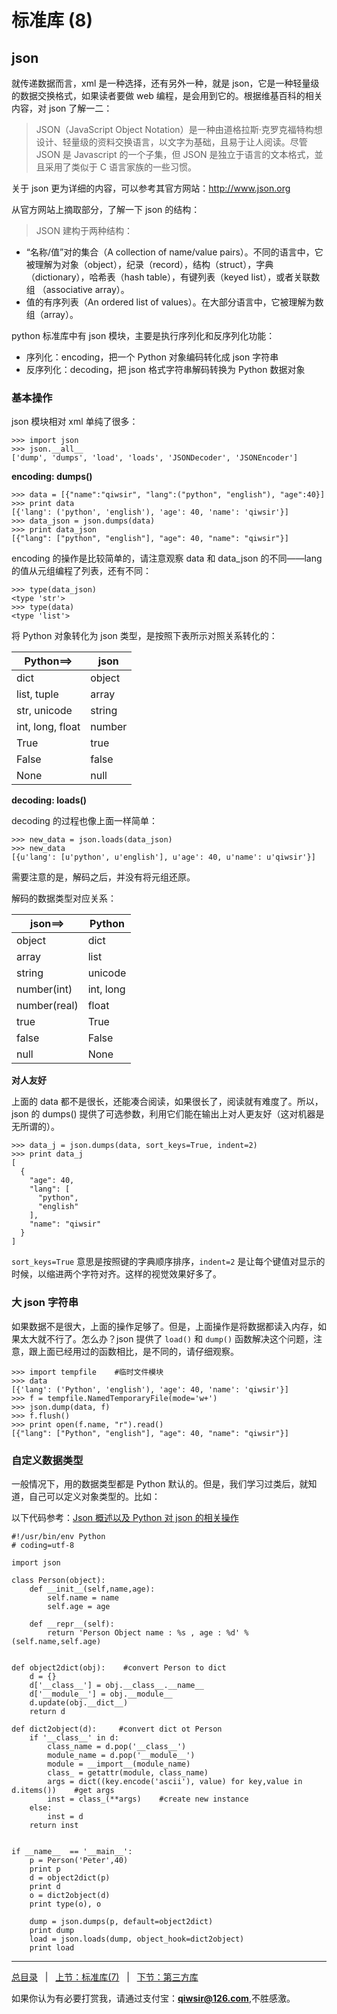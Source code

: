 # 标准库 (8)

## json

就传递数据而言，xml 是一种选择，还有另外一种，就是 json，它是一种轻量级的数据交换格式，如果读者要做 web 编程，是会用到它的。根据维基百科的相关内容，对 json 了解一二：

>JSON（JavaScript Object Notation）是一种由道格拉斯·克罗克福特构想设计、轻量级的资料交换语言，以文字为基础，且易于让人阅读。尽管 JSON 是 Javascript 的一个子集，但 JSON 是独立于语言的文本格式，並且采用了类似于 C 语言家族的一些习惯。

关于 json 更为详细的内容，可以参考其官方网站：<http://www.json.org>

从官方网站上摘取部分，了解一下 json 的结构：

>JSON 建构于两种结构：

- “名称/值”对的集合（A collection of name/value pairs）。不同的语言中，它被理解为对象（object），纪录（record），结构（struct），字典（dictionary），哈希表（hash table），有键列表（keyed list），或者关联数组 （associative array）。
- 值的有序列表（An ordered list of values）。在大部分语言中，它被理解为数组（array）。

python 标准库中有 json 模块，主要是执行序列化和反序列化功能：

- 序列化：encoding，把一个 Python 对象编码转化成 json 字符串
- 反序列化：decoding，把 json 格式字符串解码转换为 Python 数据对象

### 基本操作

json 模块相对 xml 单纯了很多：

    >>> import json
    >>> json.__all__
    ['dump', 'dumps', 'load', 'loads', 'JSONDecoder', 'JSONEncoder']

**encoding: dumps()**

    >>> data = [{"name":"qiwsir", "lang":("python", "english"), "age":40}]
    >>> print data
    [{'lang': ('python', 'english'), 'age': 40, 'name': 'qiwsir'}]
    >>> data_json = json.dumps(data)
    >>> print data_json
    [{"lang": ["python", "english"], "age": 40, "name": "qiwsir"}]

encoding 的操作是比较简单的，请注意观察 data 和 data_json 的不同——lang 的值从元组编程了列表，还有不同：
    
    >>> type(data_json)
    <type 'str'>
    >>> type(data)
    <type 'list'>
    
将 Python 对象转化为 json 类型，是按照下表所示对照关系转化的：

|Python==>|json|
|------|----|
|dict|object|
|list, tuple|array|
|str, unicode|string|
|int, long, float|number|
|True|true|
|False|false|
|None|null|

**decoding: loads()**

decoding 的过程也像上面一样简单：

    >>> new_data = json.loads(data_json)
    >>> new_data
    [{u'lang': [u'python', u'english'], u'age': 40, u'name': u'qiwsir'}]

需要注意的是，解码之后，并没有将元组还原。

解码的数据类型对应关系：

|json==>|Python|
|-------|------|
|object|dict|
|array|list|
|string|unicode|
|number(int)|int, long|
|number(real)|float|
|true|True|
|false|False|
|null|None|

**对人友好**

上面的 data 都不是很长，还能凑合阅读，如果很长了，阅读就有难度了。所以，json 的 dumps() 提供了可选参数，利用它们能在输出上对人更友好（这对机器是无所谓的）。

    >>> data_j = json.dumps(data, sort_keys=True, indent=2)
    >>> print data_j
    [
      {
        "age": 40, 
        "lang": [
          "python", 
          "english"
        ], 
        "name": "qiwsir"
      }
    ]

`sort_keys=True` 意思是按照键的字典顺序排序，`indent=2` 是让每个键值对显示的时候，以缩进两个字符对齐。这样的视觉效果好多了。

### 大 json 字符串

如果数据不是很大，上面的操作足够了。但是，上面操作是将数据都读入内存，如果太大就不行了。怎么办？json 提供了 `load()` 和 `dump()` 函数解决这个问题，注意，跟上面已经用过的函数相比，是不同的，请仔细观察。

    >>> import tempfile    #临时文件模块
    >>> data
    [{'lang': ('Python', 'english'), 'age': 40, 'name': 'qiwsir'}]
    >>> f = tempfile.NamedTemporaryFile(mode='w+')
    >>> json.dump(data, f)
    >>> f.flush()
    >>> print open(f.name, "r").read()
    [{"lang": ["Python", "english"], "age": 40, "name": "qiwsir"}]

### 自定义数据类型

一般情况下，用的数据类型都是 Python 默认的。但是，我们学习过类后，就知道，自己可以定义对象类型的。比如：

以下代码参考：[Json 概述以及 Python 对 json 的相关操作](http://www.cnblogs.com/coser/archive/2011/12/14/2287739.html)

    #!/usr/bin/env Python
    # coding=utf-8

    import json

    class Person(object):
        def __init__(self,name,age):
            self.name = name
            self.age = age
    
        def __repr__(self):
            return 'Person Object name : %s , age : %d' % (self.name,self.age)


    def object2dict(obj):    #convert Person to dict
        d = {}
        d['__class__'] = obj.__class__.__name__
        d['__module__'] = obj.__module__
        d.update(obj.__dict__)
        return d

    def dict2object(d):     #convert dict ot Person
        if '__class__' in d:
            class_name = d.pop('__class__')
            module_name = d.pop('__module__')
            module = __import__(module_name)
            class_ = getattr(module, class_name)
            args = dict((key.encode('ascii'), value) for key,value in d.items())    #get args
            inst = class_(**args)    #create new instance
        else:
            inst = d
        return inst
    

    if __name__  == '__main__':
        p = Person('Peter',40)
        print p
        d = object2dict(p)
        print d
        o = dict2object(d)
        print type(o), o

        dump = json.dumps(p, default=object2dict)
        print dump
        load = json.loads(dump, object_hook=dict2object)
        print load

------

[总目录](./index.md)&nbsp;&nbsp;&nbsp;|&nbsp;&nbsp;&nbsp;[上节：标准库(7)](./226.md)&nbsp;&nbsp;&nbsp;|&nbsp;&nbsp;&nbsp;[下节：第三方库](./228.md)

如果你认为有必要打赏我，请通过支付宝：**qiwsir@126.com**,不胜感激。
